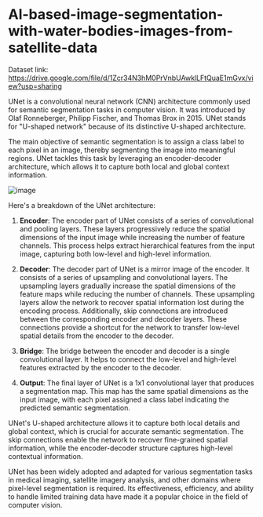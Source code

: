 # AI-based-image-segmentation-with-water-bodies-images-from-satellite-data

Dataset link: https://drive.google.com/file/d/1Zcr34N3hM0PrVnbUAwklLFtQuaE1mGvx/view?usp=sharing

UNet is a convolutional neural network (CNN) architecture commonly used for semantic segmentation tasks in computer vision. It was introduced by Olaf Ronneberger, Philipp Fischer, and Thomas Brox in 2015. UNet stands for "U-shaped network" because of its distinctive U-shaped architecture.

The main objective of semantic segmentation is to assign a class label to each pixel in an image, thereby segmenting the image into meaningful regions. UNet tackles this task by leveraging an encoder-decoder architecture, which allows it to capture both local and global context information.

![image](https://github.com/rahul13289/AI-based-image-segmentation-with-water-bodies-images-from-satellite-data/assets/97829880/e9d846cb-687a-4239-b93f-0b09594b5778)

Here's a breakdown of the UNet architecture:

1. **Encoder**: The encoder part of UNet consists of a series of convolutional and pooling layers. These layers progressively reduce the spatial dimensions of the input image while increasing the number of feature channels. This process helps extract hierarchical features from the input image, capturing both low-level and high-level information.

2. **Decoder**: The decoder part of UNet is a mirror image of the encoder. It consists of a series of upsampling and convolutional layers. The upsampling layers gradually increase the spatial dimensions of the feature maps while reducing the number of channels. These upsampling layers allow the network to recover spatial information lost during the encoding process. Additionally, skip connections are introduced between the corresponding encoder and decoder layers. These connections provide a shortcut for the network to transfer low-level spatial details from the encoder to the decoder.

3. **Bridge**: The bridge between the encoder and decoder is a single convolutional layer. It helps to connect the low-level and high-level features extracted by the encoder to the decoder.

4. **Output**: The final layer of UNet is a 1x1 convolutional layer that produces a segmentation map. This map has the same spatial dimensions as the input image, with each pixel assigned a class label indicating the predicted semantic segmentation.

UNet's U-shaped architecture allows it to capture both local details and global context, which is crucial for accurate semantic segmentation. The skip connections enable the network to recover fine-grained spatial information, while the encoder-decoder structure captures high-level contextual information.

UNet has been widely adopted and adapted for various segmentation tasks in medical imaging, satellite imagery analysis, and other domains where pixel-level segmentation is required. Its effectiveness, efficiency, and ability to handle limited training data have made it a popular choice in the field of computer vision.
